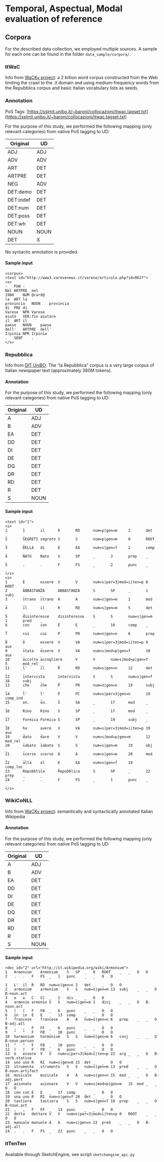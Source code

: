 # Temporal, Aspectual, Modal evaluation of reference

## Corpora

For the described data collection, we employed multiple sources. A sample for each one can be found in the folder `data_sample/corpora/`.

### ItWaC

Info from [WaCKy project](https://wacky.sslmit.unibo.it/doku.php?id=corpora): a 2 billion word corpus constructed from the Web limiting the crawl to the .it domain and using medium-frequency words from the Repubblica corpus and basic Italian vocabulary lists as seeds. 


### Annotation

PoS Tags: [https://sslmit.unibo.it/~baroni/collocazioni/itwac.tagset.txt](https://sslmit.unibo.it/~baroni/collocazioni/itwac.tagset.txt)

For the purpose of this study, we performed the following mapping (only relevant categories) from native PoS tagging to UD:

| Original |  UD    |
| -----    |  ----- |
| ADJ      |  ADJ   |
| ADV      |  ADV   |
| ART      | DET    |
| ARTPRE   | DET    |
| NEG      | ADV    |
| DET:demo | DET    |
| DET:indef| DET    |
| DET:num  | DET    |
| DET:poss | DET    |
| DET:wh   | DET    |
| NOUN     | NOUN   |
| DET      |  X     |

No syntactic annotation is provided.


#### Sample input

```
<corpus>
<text id="http://www3.varesenews.it/varese/articolo.php?id=9627">
<s>
-	PUN	-
Nel	ARTPRE	nel
1980	NUM	@card@
la	ART	la
provincia	NOUN	provincia
di	PRE	di
Varese	NPR	Varese
aiutò	VER:fin	aiutare
il	ART	il
paese	NOUN	paese
dell'	ARTPRE	dell'
Irpinia	NPR	Irpinia
.	SENT	.
</s>
```

### Repubblica

Info from [DIT UniBO](https://docs.sslmit.unibo.it/doku.php?id=corpora:repubblica): The “la Repubblica” corpus is a very large corpus of Italian newspaper text (approximately 380M tokens).


#### Annotation

For the purpose of this study, we performed the following mapping (only relevant categories) from native PoS tagging to UD:

| Original |  UD    |
| -----    |  ----- |
| A        |  ADJ   |
| B        |  ADV   |
| EA       |  DET   |
| DD       |  DET   |
| DI       |  DET   |
| DE       |  DET   |
| DQ       |  DET   |
| DR       |  DET   |
| RD       |  DET   |
| R        |  DET   |
| S        |  NOUN  |



#### Sample input

```
<text id="1">
<s>
1       I       il      R       RD      num=p|gen=m     2       det     _       _
2       SEGRETI segreto S       S       num=p|gen=m     0       ROOT    _       _
3       DELLA   di      E       EA      num=s|gen=f     2       comp    _       _
4       NATO    Nato    S       SP      _       3       prep    _       _
5       .       .       F       FS      _       2       punc    _       _
</s>
<s>
1       È       essere  V       V       num=s|per=3|mod=i|ten=p 0       ROOT    _       _
2       ABBASTANZA      ABBASTANZA      S       SP      _       1       subj    _       _
3       strano  strano  A       A       num=s|gen=m     2       mod     _       _
4       il      il      R       RD      num=s|gen=m     5       det     _       _
5       disinteresse    disinteresse    S       S       num=s|gen=m     1       pred    _       _
6       con     con     E       E       _       10      comp    _       _
7       cui     cui     P       PR      num=n|gen=n     6       prep    _       _
8       è       essere  V       VA      num=s|per=3|mod=i|ten=p 9       aux     _       _
9       stata   essere  V       VA      num=s|mod=p|gen=f       10      aux     _       _
10      accolta accogliere      V       V       num=s|mod=p|gen=f       5       mod_rel _       _
11      l'      il      R       RD      num=s|gen=n     12      det     _       _
12      intervista      intervista      S       S       num=s|gen=f     10      subj    _       _
13      che     che     P       PR      num=n|gen=n     19      subj    _       _
14      l'      l'      P       PC      num=s|per=3|gen=n       19      comp_ind        _       _
15      on.     on.     S       SA      _       17      mod     _       _
16      Rino    Rino    S       SP      _       17      mod     _       _
17      Formica Formica S       SP      _       19      subj    _       _
18      ha      avere   V       VA      num=s|per=3|mod=i|ten=p 19      aux     _       _
19      dato    dare    V       V       num=s|mod=p|gen=m       12      mod_rel _       _
20      sabato  sabato  S       S       num=s|gen=m     19      obj     _       _
21      scorso  scorso  A       A       num=s|gen=m     20      mod     _       _
22      alla    al      E       EA      num=s|gen=f     19      comp_loc        _       _
23      Repubblica      Repubblica      S       SP      _       22      prep    _       _
24      .       .       F       FS      _       1       punc    _       _
</s>
```

### WikiCoNLL

Info from [WaCKy project](https://wacky.sslmit.unibo.it/doku.php?id=corpora): semantically and syntactically annotated Italian Wikipedia

#### Annotation

For the purpose of this study, we performed the following mapping (only relevant categories) from native PoS tagging to UD:

| Original |  UD    |
| -----    |  ----- |
| A        |  ADJ   |
| B        |  ADV   |
| EA       |  DET   |
| DD       |  DET   |
| DI       |  DET   |
| DE       |  DET   |
| DQ       |  DET   |
| DR       |  DET   |
| RD       |  DET   |
| R        |  DET   |
| S        |  NOUN  |



#### Sample input

```
<doc id="2" url="http://it.wikipedia.org/wiki/Armonium">
1	Armonium	Armonium	S	SP	_	0	ROOT	_	_	O	O	
2	.	.	F	FS	_	1	punc	_	_	O	O	

1	L'	il	R	RD	num=s|gen=n	2	det	_	_	O	O	
2	armonium	armonium	S	S	num=n|gen=m	13	subj	_	_	O	B-noun.act	
3	o	o	C	CC	_	2	dis	_	_	O	O	
4	armonio	armonio	S	S	num=s|gen=m	2	disj	_	_	O	B-noun.act	
5	(	(	F	FB	_	6	punc	_	_	O	O	
6	in	in	E	E	_	13	comp	_	_	O	O	
7	francese	francese	A	A	num=s|gen=n	6	prep	_	_	O	B-adj.all	
8	,	,	F	FF	_	6	punc	_	_	O	O	
9	"	"	F	FB	_	10	punc	_	_	O	O	
10	harmonium	harmonium	S	S	num=n|gen=m	6	conj	_	_	O	B-noun.person	
11	"	"	F	FB	_	10	punc	_	_	O	O	
12	)	)	F	FB	_	6	punc	_	_	O	O	
13	è	essere	V	V	num=s|per=3|mod=i|ten=p	22	arg	_	_	O	B-verb.stative	
14	uno	uno	R	RI	num=s|gen=m	15	det	_	_	O	O	
15	strumento	strumento	S	S	num=s|gen=m	13	pred	_	_	O	B-noun.artifact	
16	musicale	musicale	A	A	num=s|gen=n	15	mod	_	_	O	B-adj.pert	
17	azionato	azionare	V	V	num=s|mod=p|gen=m	15	mod	_	_	O	O	
18	con	con	E	E	_	17	comp	_	_	O	O	
19	una	uno	R	RI	num=s|gen=f	20	det	_	_	O	O	
20	tastiera	tastiera	S	S	num=s|gen=f	18	prep	_	_	O	B-noun.act	
21	,	,	F	FF	_	13	punc	_	_	O	O	
22	detta	dettare	V	V	num=s|per=3|mod=i|ten=p	0	ROOT	_	_	O	O	
23	manuale	manuale	A	A	num=s|gen=n	22	pred	_	_	O	B-adj.all	
24	.	.	F	FS	_	22	punc	_	_	O	O	
```


### itTenTen

Available through SketchEngine, see script `sketchengine_api.py`